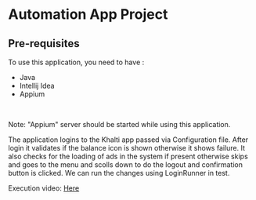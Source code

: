 <h1> Automation App Project </h1>
<h2>Pre-requisites</h2>
To use this application, you need to have :
<ul>
  <li>Java</li>
  <li>Intellij Idea</li>
  <li>Appium</li>
</ul>
<br>

Note: "Appium" server should be started while using this application.

<p>
  The application logins to the Khalti app passed via Configuration file. After login it validates if the balance icon is shown otherwise it shows failure. It also checks for the loading of ads
  in the system if present otherwise skips and goes to the menu and scolls down to do the logout and confirmation button is clicked. We can run the changes using LoginRunner in test. 
</p>

<p>
  Execution video: <a href="https://drive.google.com/file/d/1a850iW-ft3pA-FK97NSAM-6N2WpoYq4k/view?usp=sharing">Here</a>  
</p>
